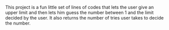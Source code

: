 This project is a fun little set of lines of codes that lets the user give an upper limit and then lets him guess the number between 1 and the limit decided by the user.
It also returns the number of tries user takes to decide the number.
